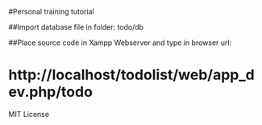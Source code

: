 #Personal training tutorial

##Import database file in folder: todo/db

##Place source code in Xampp Webserver and type in browser url:

# http://localhost/todolist/web/app_dev.php/todo

MIT License
